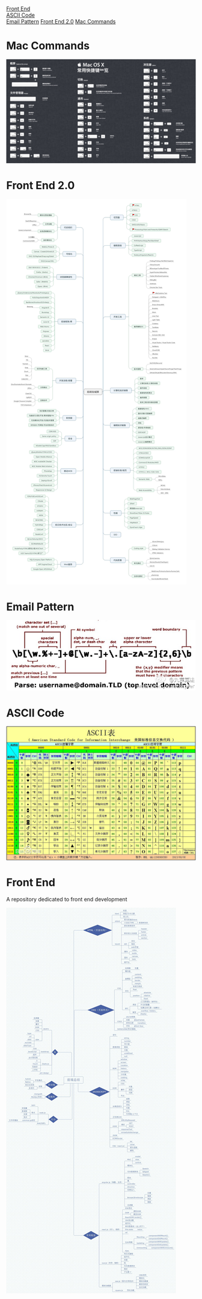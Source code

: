 
<a href="#front end">Front End</a>  
<a href="#ascii code">ASCII Code</a>  
<a href="#email pattern">Email Pattern</a>
<a href="#frontEnd">Front End 2.0</a>
<a href="#mac">Mac Commands</a>

<a name='mac'></a>
# Mac Commands
![mac](mac.jpg)

<a name='frontEnd'></a>
# Front End 2.0
![frontend](frontend.jpg)

<a name='email pattern'></a>
# Email Pattern
![email](eb52001djw1emf3a32oa4j20pv09macb.jpg)


<a name='ascii code'></a>
# ASCII Code
![ascii](7e3e6709c93d70cf078fe06dfcdcd100baa12b5c.jpg)



<a name='front end'></a>
# Front End
A repository dedicated to front end development

![Ladder](./ee6c55fc375d0dd5e90f39e30da2f863_r.jpg)
